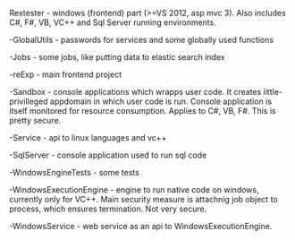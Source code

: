 Rextester - windows (frontend) part (>=VS 2012, asp mvc 3). Also includes C#, F#, VB, VC++ and Sql Server running environments.

-GlobalUtils - passwords for services and some globally used functions

-Jobs - some jobs, like putting data to elastic search index

-reExp - main frontend project 

-Sandbox - console applications which wrapps user code. It creates little-privilleged appdomain in which user code is run.
Console application is itself monitored for resource consumption. Applies to C#, VB, F#. This is pretty secure.

-Service - api to linux languages and vc++

-SqlServer - console application used to run sql code

-WindowsEngineTests - some tests

-WindowsExecutionEngine - engine to run native code on windows, currently only for VC++. Main security measure is attachnig job object 
to process, which ensures termination. Not very secure.

-WindowsService - web service as an api to WindowsExecutionEngine.